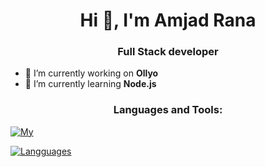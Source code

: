 <h1 align="center">Hi 👋, I'm Amjad Rana</h1>
<h3 align="center">Full Stack developer</h3>

- 🔭 I’m currently working on <b>Ollyo</b>
- 🌱 I’m currently learning <b>Node.js</b>

<h3 align="center">Languages and Tools:</h3>
<p align="center">

</p>

[![My](https://github-readme-stats.vercel.app/api?username=amjadrana05&count_private=true&show_icons=true&include_all_commits=true&theme=nightowl)]()

[![Langguages](https://github-readme-stats.vercel.app/api/top-langs/?username=amjadrana05&hide=stylus,java&langs_count=10&theme=nightowl)]()

